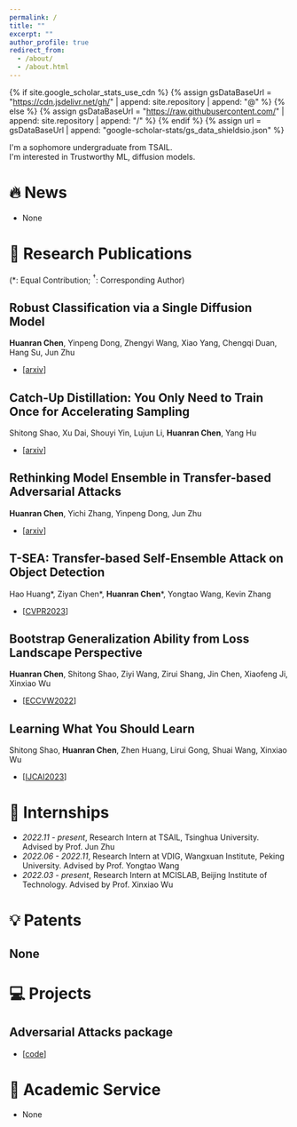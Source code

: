 ```yaml
---
permalink: /
title: ""
excerpt: ""
author_profile: true
redirect_from: 
  - /about/
  - /about.html
---
```


{% if site.google_scholar_stats_use_cdn %}
{% assign gsDataBaseUrl = "https://cdn.jsdelivr.net/gh/" | append: site.repository | append: "@" %}
{% else %}
{% assign gsDataBaseUrl = "https://raw.githubusercontent.com/" | append: site.repository | append: "/" %}
{% endif %}
{% assign url = gsDataBaseUrl | append: "google-scholar-stats/gs_data_shieldsio.json" %}

<span class='anchor' id='about-me'></span>

I'm a sophomore undergraduate from TSAIL.        
I'm interested in Trustworthy ML, diffusion models.        

# 🔥 News
- None


# 📝 Research Publications
(\*: Equal Contribution; ${}^\dagger$: Corresponding Author)


## Robust Classification via a Single Diffusion Model
**Huanran Chen**, Yinpeng Dong, Zhengyi Wang, Xiao Yang, Chengqi Duan, Hang Su, Jun Zhu            
-  [[arxiv](https://arxiv.org/abs/2305.15241)]

## Catch-Up Distillation: You Only Need to Train Once for Accelerating Sampling
Shitong Shao, Xu Dai, Shouyi Yin, Lujun Li, **Huanran Chen**, Yang Hu         
- [[arxiv](https://arxiv.org/abs/2305.10769)]

## Rethinking Model Ensemble in Transfer-based Adversarial Attacks
**Huanran Chen**, Yichi Zhang, Yinpeng Dong, Jun Zhu               
- [[arxiv](https://arxiv.org/abs/2303.09105)]

## T-SEA: Transfer-based Self-Ensemble Attack on Object Detection
Hao Huang\*, Ziyan Chen\*, **Huanran Chen**\*, Yongtao Wang, Kevin Zhang           
- [[CVPR2023](https://openaccess.thecvf.com/content/CVPR2023/html/Huang_T-SEA_Transfer-Based_Self-Ensemble_Attack_on_Object_Detection_CVPR_2023_paper.html)]

## Bootstrap Generalization Ability from Loss Landscape Perspective
**Huanran Chen**, Shitong Shao, Ziyi Wang, Zirui Shang, Jin Chen, Xiaofeng Ji, Xinxiao Wu   
- [[ECCVW2022](https://arxiv.org/abs/2209.08473)]

## Learning What You Should Learn
Shitong Shao, **Huanran Chen**, Zhen Huang, Lirui Gong, Shuai Wang, Xinxiao Wu      
- [[IJCAI2023](https://arxiv.org/abs/2212.05422)]



# 📖 Internships
- *2022.11 - present*, Research Intern at TSAIL, Tsinghua University.    Advised by Prof. Jun Zhu  
- *2022.06 - 2022.11*, Research Intern at VDIG, Wangxuan Institute, Peking University.     Advised by Prof. Yongtao Wang    
- *2022.03 - present*, Research Intern at MCISLAB, Beijing Institute of Technology.    Advised by Prof. Xinxiao Wu    



# 💡 Patents
## None


# 💻 Projects

## Adversarial Attacks package
- [[code](https://github.com/huanranchen/AdversarialAttacks)]


# 💼 Academic Service
- None
